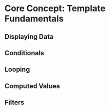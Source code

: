 # Core Concept: Template Fundamentals

## Displaying Data

## Conditionals

## Looping

## Computed Values

## Filters